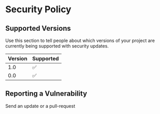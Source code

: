 # Security Policy

## Supported Versions

Use this section to tell people about which versions of your project are
currently being supported with security updates.

| Version | Supported          |
| ------- | ------------------ |
| 1.0   | :white_check_mark: |
| 0.0   | :white_check_mark: |

## Reporting a Vulnerability

Send an update or a pull-request
